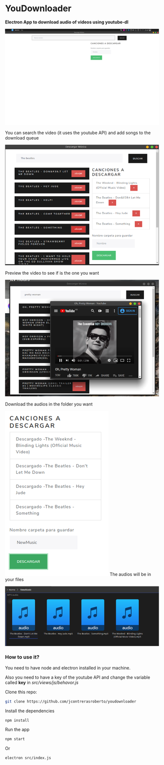 # YouDownloader

**Electron App to download audio of videos using youtube-dl**

<img src="https://raw.githubusercontent.com/jcontrerasroberto/youdownloader/master/screenshots/main.png" title="" alt="" data-align="center">

You can search the video (it uses the youtube API) and add songs to the download queue

<img src="https://raw.githubusercontent.com/jcontrerasroberto/youdownloader/master/screenshots/examples.png" title="" alt="" data-align="center">

Preview the video to see if is the one you want

<img src="https://raw.githubusercontent.com/jcontrerasroberto/youdownloader/master/screenshots/preview.png" title="" alt="" data-align="left">

Download the audios in the folder you want

<img src="https://raw.githubusercontent.com/jcontrerasroberto/youdownloader/master/screenshots/ready.png" title="" alt="" data-align="center"> The audios will be in your files

<img src="https://raw.githubusercontent.com/jcontrerasroberto/youdownloader/master/screenshots/dir.png" title="" alt="" data-align="center">

### How to use it?

You need to have node and electron installed in your machine.

Also you need to have a key of the youtube API and change the variable called **key** in *src/views/js/behavor.js*

Clone this repo:

```bash
git clone https://github.com/jcontrerasroberto/youdownloader
```

Install the dependencies 

```bash
npm install
```

Run the app

```bash
npm start
```

Or

```bash
electron src/index.js
```
